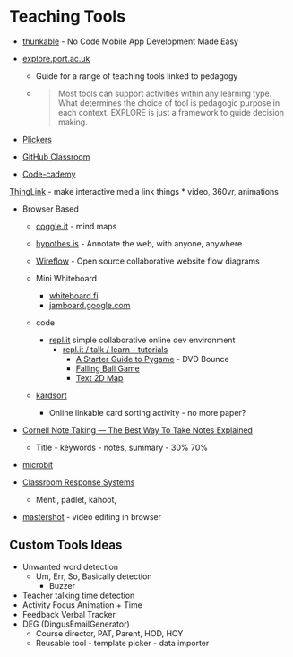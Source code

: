Teaching Tools
==============

* [thunkable](https://thunkable.com/) - No Code Mobile App Development Made Easy


* [explore.port.ac.uk](https://explore.port.ac.uk)
    * Guide for a range of teaching tools linked to pedagogy
    * > Most tools can support activities within any learning type. What determines the choice of tool is pedagogic purpose in each context. EXPLORE is just a framework to guide decision making.

* [Plickers](https://get.plickers.com/)
* [GitHub Classroom](https://classroom.github.com/)

* [Code-cademy](https://www.codecademy.com/)

[ThingLink](https://www.thinglink.com/) - make interactive media link things
    * video, 360vr, animations

* Browser Based
    * [coggle.it](https://coggle.it/) - mind maps
    * [hypothes.is](https://web.hypothes.is/) - Annotate the web, with anyone, anywhere
    * [Wireflow](https://wireflow.co/) - Open source collaborative website flow diagrams
    * Mini Whiteboard
        * [whiteboard.fi](https://whiteboard.fi/)
        * [jamboard.google.com](https://jamboard.google.com/)
    * code
        * [repl.it](https://repl.it/) simple collaborative online dev environment
            * [repl.it / talk / learn - tutorials](https://repl.it/talk/learn)
                * [A Starter Guide to Pygame](https://repl.it/talk/learn/A-Starter-Guide-to-Pygame/11741) - DVD Bounce
                * [Falling Ball Game](https://repl.it/talk/learn/Make-your-first-Pygame/11773)
                * [Text 2D Map](https://repl.it/talk/learn/2D-console-games-tutorial/33813)

    * [kardsort](https://study.kardsort.com/going-backwards-to-go-forwards/)
        * Online linkable card sorting activity - no more paper?

* [Cornell Note Taking — The Best Way To Take Notes Explained](https://study.kardsort.com/going-backwards-to-go-forwards/)
    * Title - keywords - notes, summary - 30% 70%

* [microbit](../microbit/)


* [Classroom Response Systems](https://www.canterbury.ac.uk/learning-and-teaching-enhancement/learning-platform-suite/classroom-response-systems.aspx)
    * Menti, padlet, kahoot,


* [mastershot](https://mastershot.app/) - video editing in browser


Custom Tools Ideas
------------------

* Unwanted word detection
    * Um, Err, So, Basically detection
        * Buzzer
* Teacher talking time detection
* Activity Focus Animation + Time
* Feedback Verbal Tracker
* DEG (DingusEmailGenerator)
    * Course director, PAT, Parent, HOD, HOY
    * Reusable tool - template picker - data importer

